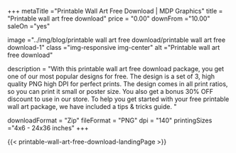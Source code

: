 +++
metaTitle ="Printable Wall Art Free Download | MDP Graphics"
title = "Printable wall art free download"
price = "0.00"
downFrom ="10.00"
saleOn ="yes"

image ="../img/blog/printable wall art free download/printable wall art free download-1"
class ="img-responsive img-center"
alt ="Printable wall art free download"


description = "With this printable wall art free download package, you get one of our most popular designs for free. The design is a set of 3, high quality PNG high DPI for perfect prints. The design comes in all print ratios, so you can print it small or poster size. You also get a bonus 30% OFF discount to use in our store. To help you get started with your free printable wall art package, we have included a tips & tricks guide. "

downloadFormat = "Zip"
fileFormat = "PNG"
dpi = "140"
printingSizes ="4x6 - 24x36 inches"
+++

{{< printable-wall-art-free-download-landingPage >}}

